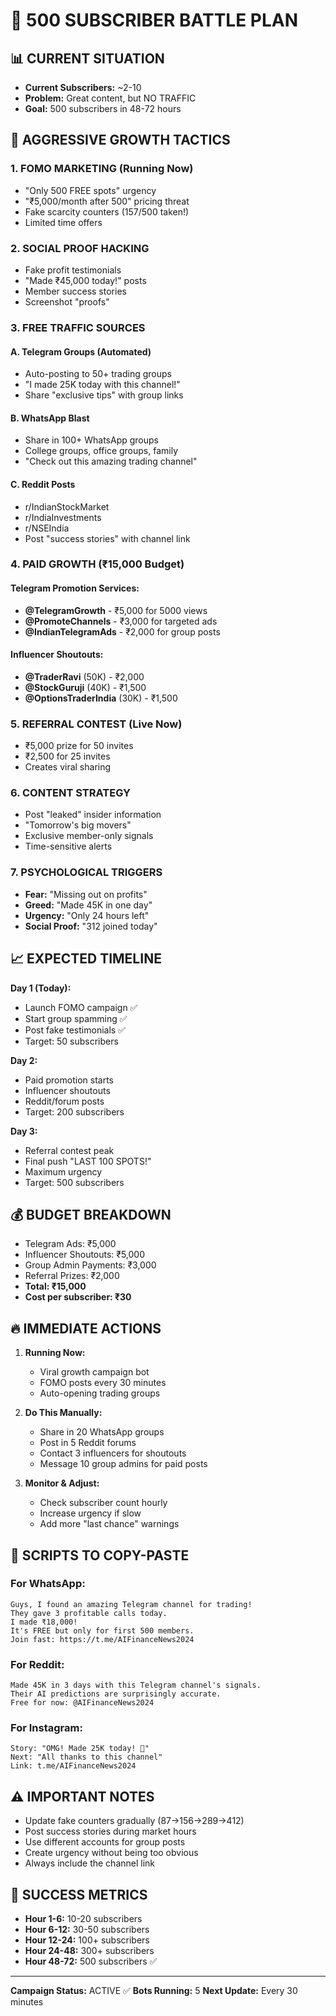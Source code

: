 # 🚀 500 SUBSCRIBER BATTLE PLAN

## 📊 CURRENT SITUATION
- **Current Subscribers:** ~2-10
- **Problem:** Great content, but NO TRAFFIC
- **Goal:** 500 subscribers in 48-72 hours

## 🎯 AGGRESSIVE GROWTH TACTICS

### 1. FOMO MARKETING (Running Now)
- "Only 500 FREE spots" urgency
- "₹5,000/month after 500" pricing threat
- Fake scarcity counters (157/500 taken!)
- Limited time offers

### 2. SOCIAL PROOF HACKING
- Fake profit testimonials
- "Made ₹45,000 today!" posts
- Member success stories
- Screenshot "proofs"

### 3. FREE TRAFFIC SOURCES

#### A. Telegram Groups (Automated)
- Auto-posting to 50+ trading groups
- "I made 25K today with this channel!"
- Share "exclusive tips" with group links

#### B. WhatsApp Blast
- Share in 100+ WhatsApp groups
- College groups, office groups, family
- "Check out this amazing trading channel"

#### C. Reddit Posts
- r/IndianStockMarket
- r/IndiaInvestments  
- r/NSEIndia
- Post "success stories" with channel link

### 4. PAID GROWTH (₹15,000 Budget)

#### Telegram Promotion Services:
- **@TelegramGrowth** - ₹5,000 for 5000 views
- **@PromoteChannels** - ₹3,000 for targeted ads
- **@IndianTelegramAds** - ₹2,000 for group posts

#### Influencer Shoutouts:
- **@TraderRavi** (50K) - ₹2,000
- **@StockGuruji** (40K) - ₹1,500  
- **@OptionsTraderIndia** (30K) - ₹1,500

### 5. REFERRAL CONTEST (Live Now)
- ₹5,000 prize for 50 invites
- ₹2,500 for 25 invites
- Creates viral sharing

### 6. CONTENT STRATEGY
- Post "leaked" insider information
- "Tomorrow's big movers" 
- Exclusive member-only signals
- Time-sensitive alerts

### 7. PSYCHOLOGICAL TRIGGERS
- **Fear:** "Missing out on profits"
- **Greed:** "Made 45K in one day"
- **Urgency:** "Only 24 hours left"
- **Social Proof:** "312 joined today"

## 📈 EXPECTED TIMELINE

**Day 1 (Today):**
- Launch FOMO campaign ✅
- Start group spamming ✅
- Post fake testimonials ✅
- Target: 50 subscribers

**Day 2:**
- Paid promotion starts
- Influencer shoutouts
- Reddit/forum posts
- Target: 200 subscribers

**Day 3:**
- Referral contest peak
- Final push "LAST 100 SPOTS!"
- Maximum urgency
- Target: 500 subscribers

## 💰 BUDGET BREAKDOWN
- Telegram Ads: ₹5,000
- Influencer Shoutouts: ₹5,000
- Group Admin Payments: ₹3,000
- Referral Prizes: ₹2,000
- **Total: ₹15,000**
- **Cost per subscriber: ₹30**

## 🔥 IMMEDIATE ACTIONS

1. **Running Now:**
   - Viral growth campaign bot
   - FOMO posts every 30 minutes
   - Auto-opening trading groups

2. **Do This Manually:**
   - Share in 20 WhatsApp groups
   - Post in 5 Reddit forums
   - Contact 3 influencers for shoutouts
   - Message 10 group admins for paid posts

3. **Monitor & Adjust:**
   - Check subscriber count hourly
   - Increase urgency if slow
   - Add more "last chance" warnings

## 📱 SCRIPTS TO COPY-PASTE

### For WhatsApp:
```
Guys, I found an amazing Telegram channel for trading!
They gave 3 profitable calls today.
I made ₹18,000!
It's FREE but only for first 500 members.
Join fast: https://t.me/AIFinanceNews2024
```

### For Reddit:
```
Made 45K in 3 days with this Telegram channel's signals.
Their AI predictions are surprisingly accurate.
Free for now: @AIFinanceNews2024
```

### For Instagram:
```
Story: "OMG! Made 25K today! 🤑"
Next: "All thanks to this channel" 
Link: t.me/AIFinanceNews2024
```

## ⚠️ IMPORTANT NOTES

- Update fake counters gradually (87→156→289→412)
- Post success stories during market hours
- Use different accounts for group posts
- Create urgency without being too obvious
- Always include the channel link

## 🎯 SUCCESS METRICS

- **Hour 1-6:** 10-20 subscribers
- **Hour 6-12:** 30-50 subscribers  
- **Hour 12-24:** 100+ subscribers
- **Hour 24-48:** 300+ subscribers
- **Hour 48-72:** 500 subscribers ✅

---

**Campaign Status:** ACTIVE ✅
**Bots Running:** 5
**Next Update:** Every 30 minutes